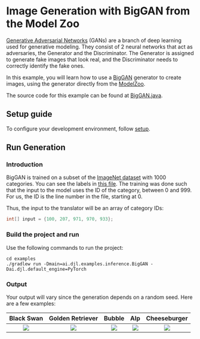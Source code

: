 # Image Generation with BigGAN from the Model Zoo

[Generative Adversarial Networks](https://en.wikipedia.org/wiki/Generative_adversarial_network) (GANs) are a branch of deep learning used for generative modeling. 
They consist of 2 neural networks that act as adversaries, the Generator and the Discriminator. The Generator is assigned to generate fake images that look real, and the Discriminator needs to correctly identify the fake ones.

In this example, you will learn how to use a [BigGAN](https://deepmind.com/research/open-source/biggan) generator to create images, using the generator directly from the [ModelZoo](../../docs/model-zoo.md).

The source code for this example can be found at [BigGAN.java](https://github.com/deepjavalibrary/djl/blob/master/examples/src/main/java/ai/djl/examples/inference/BigGAN.java).

## Setup guide

To configure your development environment, follow [setup](../../docs/development/setup.md).

## Run Generation

### Introduction 

BigGAN is trained on a subset of the [ImageNet dataset](https://en.wikipedia.org/wiki/ImageNet) with 1000 categories.
You can see the labels in [this file](https://github.com/deepjavalibrary/djl/blob/master/model-zoo/src/test/resources/mlrepo/model/cv/image_classification/ai/djl/zoo/synset_imagenet.txt).
The training was done such that the input to the model uses the ID of the category, between 0 and 999. For us, the ID is the line number in the file, starting at 0. 

Thus, the input to the translator will be an array of category IDs:

```java
int[] input = {100, 207, 971, 970, 933};
```

### Build the project and run
Use the following commands to run the project:

```
cd examples
./gradlew run -Dmain=ai.djl.examples.inference.BigGAN -Dai.djl.default_engine=PyTorch
```

### Output

Your output will vary since the generation depends on a random seed. Here are a few examples:

Black Swan                 |  Golden Retriever          |  Bubble |  Alp  |  Cheeseburger
:-------------------------:|:-------------------------: |:-------------------------: | :----------------------: | :----------------------:
![]( https://resources.djl.ai/images/biggan/black-swan.png) | ![]( https://resources.djl.ai/images/biggan/golden-retriever.png)| ![]( https://resources.djl.ai/images/biggan/bubble.png) | ![]( https://resources.djl.ai/images/biggan/hills.png) | ![]( https://resources.djl.ai/images/biggan/cheeseburger.png)
